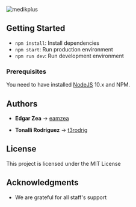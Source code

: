 ![medikplus](./public/images/medikplus.png)

## Getting Started

- `npm install`: Install dependencies
- `npm start`: Run production environment
- `npm run dev`: Run development environment

### Prerequisites

You need to have installed [NodeJS](https://nodejs.org/en/) 10.x and NPM.

## Authors

* __Edgar Zea__ -> [eamzea](https://github.com/eamzea)

* __Tonalli Rodríguez__ -> [t3rodrig](https://github.com/t3rodrig)


## License

This project is licensed under the MIT License 

## Acknowledgments

* We are grateful for all staff's support
